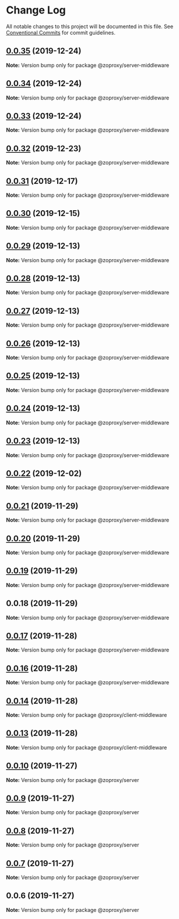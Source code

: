 # Change Log

All notable changes to this project will be documented in this file.
See [Conventional Commits](https://conventionalcommits.org) for commit guidelines.

## [0.0.35](https://github.com/zcorky/zodash/compare/v0.0.34...v0.0.35) (2019-12-24)

**Note:** Version bump only for package @zoproxy/server-middleware





## [0.0.34](https://github.com/zcorky/zodash/compare/v0.0.33...v0.0.34) (2019-12-24)

**Note:** Version bump only for package @zoproxy/server-middleware





## [0.0.33](https://github.com/zcorky/zodash/compare/v0.0.32...v0.0.33) (2019-12-24)

**Note:** Version bump only for package @zoproxy/server-middleware





## [0.0.32](https://github.com/zcorky/zodash/compare/v0.0.31...v0.0.32) (2019-12-23)

**Note:** Version bump only for package @zoproxy/server-middleware





## [0.0.31](https://github.com/zcorky/zodash/compare/v0.0.30...v0.0.31) (2019-12-17)

**Note:** Version bump only for package @zoproxy/server-middleware





## [0.0.30](https://github.com/zcorky/zodash/compare/v0.0.29...v0.0.30) (2019-12-15)

**Note:** Version bump only for package @zoproxy/server-middleware





## [0.0.29](https://github.com/zcorky/zodash/compare/v0.0.28...v0.0.29) (2019-12-13)

**Note:** Version bump only for package @zoproxy/server-middleware





## [0.0.28](https://github.com/zcorky/zodash/compare/v0.0.27...v0.0.28) (2019-12-13)

**Note:** Version bump only for package @zoproxy/server-middleware





## [0.0.27](https://github.com/zcorky/zodash/compare/v0.0.26...v0.0.27) (2019-12-13)

**Note:** Version bump only for package @zoproxy/server-middleware





## [0.0.26](https://github.com/zcorky/zodash/compare/v0.0.25...v0.0.26) (2019-12-13)

**Note:** Version bump only for package @zoproxy/server-middleware





## [0.0.25](https://github.com/zcorky/zodash/compare/v0.0.24...v0.0.25) (2019-12-13)

**Note:** Version bump only for package @zoproxy/server-middleware





## [0.0.24](https://github.com/zcorky/zodash/compare/v0.0.23...v0.0.24) (2019-12-13)

**Note:** Version bump only for package @zoproxy/server-middleware





## [0.0.23](https://github.com/zcorky/zodash/compare/v0.0.22...v0.0.23) (2019-12-13)

**Note:** Version bump only for package @zoproxy/server-middleware





## [0.0.22](https://github.com/zcorky/zodash/compare/v0.0.21...v0.0.22) (2019-12-02)

**Note:** Version bump only for package @zoproxy/server-middleware





## [0.0.21](https://github.com/zcorky/zodash/compare/v0.0.20...v0.0.21) (2019-11-29)

**Note:** Version bump only for package @zoproxy/server-middleware





## [0.0.20](https://github.com/zcorky/zodash/compare/v0.0.19...v0.0.20) (2019-11-29)

**Note:** Version bump only for package @zoproxy/server-middleware





## [0.0.19](https://github.com/zcorky/zodash/compare/v0.0.18...v0.0.19) (2019-11-29)

**Note:** Version bump only for package @zoproxy/server-middleware





## 0.0.18 (2019-11-29)

**Note:** Version bump only for package @zoproxy/server-middleware





## [0.0.17](https://github.com/zcorky/zodash/compare/v0.0.16...v0.0.17) (2019-11-28)

**Note:** Version bump only for package @zoproxy/server-middleware





## [0.0.16](https://github.com/zcorky/zodash/compare/v0.0.15...v0.0.16) (2019-11-28)

**Note:** Version bump only for package @zoproxy/server-middleware





## [0.0.14](https://github.com/zcorky/zodash/compare/v0.0.13...v0.0.14) (2019-11-28)

**Note:** Version bump only for package @zoproxy/client-middleware





## [0.0.13](https://github.com/zcorky/zodash/compare/v0.0.12...v0.0.13) (2019-11-28)

**Note:** Version bump only for package @zoproxy/client-middleware





## [0.0.10](https://github.com/zcorky/zodash/compare/v0.0.9...v0.0.10) (2019-11-27)

**Note:** Version bump only for package @zoproxy/server





## [0.0.9](https://github.com/zcorky/zodash/compare/v0.0.8...v0.0.9) (2019-11-27)

**Note:** Version bump only for package @zoproxy/server





## [0.0.8](https://github.com/zcorky/zodash/compare/v0.0.7...v0.0.8) (2019-11-27)

**Note:** Version bump only for package @zoproxy/server





## [0.0.7](https://github.com/zcorky/zodash/compare/v0.0.6...v0.0.7) (2019-11-27)

**Note:** Version bump only for package @zoproxy/server





## 0.0.6 (2019-11-27)

**Note:** Version bump only for package @zoproxy/server
